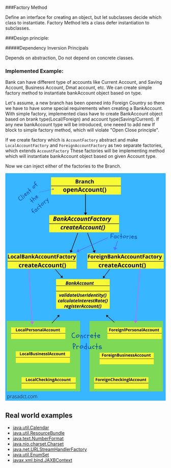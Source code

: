 ###Factory Method

Define an interface for creating an object, but let subclasses decide which class to instantiate. Factory Method lets a class defer instantiation to subclasses.

###Design principle:

#####Dependency Inversion Principals

Depends on abstraction, Do not depend on concrete classes.

### Implemented Example:

Bank can have different type of accounts like Current Account, and Saving Account, Business Account, Dmat account, etc. We can create simple factory method to 
instantiate bankAccount object based on type. 

Let's assume, a new branch has been opened into Foreign Country so there we have to have some special requirements when creating a BankAccount. 
With simple factory, implemented class have to create BankAccount object based on brank type(Local/Foreign) and account type(Saving/Current). If any new bankAccount type will be introduced, one neeed to add new If block to simple factory method, which will violate "Open Close principle". 

If we create factory which is `AccountFactory` abstract and make `LocalAccountFactory` and `ForeignAccountFactory` as two separate factories, which extends `AccountFactory`
These factories will be implementing method which will instantiate bankAccount object based on given Account type.

Now we can inject either of the factories to the Branch.

![alt text](./ClassDiagram.jpeg "Factory Method pattern class diagram")

## Real world examples

* [java.util.Calendar](http://docs.oracle.com/javase/8/docs/api/java/util/Calendar.html#getInstance--)
* [java.util.ResourceBundle](http://docs.oracle.com/javase/8/docs/api/java/util/ResourceBundle.html#getBundle-java.lang.String-)
* [java.text.NumberFormat](http://docs.oracle.com/javase/8/docs/api/java/text/NumberFormat.html#getInstance--)
* [java.nio.charset.Charset](http://docs.oracle.com/javase/8/docs/api/java/nio/charset/Charset.html#forName-java.lang.String-)
* [java.net.URLStreamHandlerFactory](http://docs.oracle.com/javase/8/docs/api/java/net/URLStreamHandlerFactory.html#createURLStreamHandler-java.lang.String-)
* [java.util.EnumSet](https://docs.oracle.com/javase/8/docs/api/java/util/EnumSet.html#of-E-)
* [javax.xml.bind.JAXBContext](https://docs.oracle.com/javase/8/docs/api/javax/xml/bind/JAXBContext.html#createMarshaller--)
